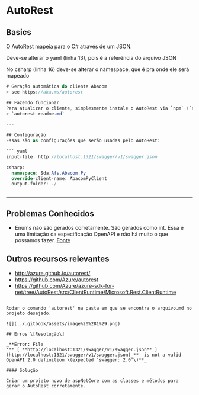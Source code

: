 # AutoRest

## Basics

O AutoRest mapeia para o C\# através de um JSON.

Deve-se alterar o yaml \(linha 13\), pois é a referência do arquivo JSON

No csharp \(linha 16\) deve-se alterar o namespace, que é pra onde ele será mapeado

```csharp
# Geração automática do cliente Abacom
> see https://aka.ms/autorest

## Fazendo funcionar
Para atualizar o cliente, simplesmente instale o AutoRest via `npm` (`npm install -g autorest`) e depois execute (no mesmo caminho deste arquivo):
> `autorest readme.md`

---

## Configuração
Essas são as configurações que serão usadas pelo AutoRest:

``` yaml 
input-file: http://localhost:1321/swagger/v1/swagger.json

csharp:
  namespace: Sda.Afs.Abacom.Py
  override-client-name: AbacomPyClient
  output-folder: ./
  
```

---

## Problemas Conhecidos
- Enums não são gerados corretamente. São gerados como int. Essa é uma limitação da especificação OpenAPI e não há muito o que possamos fazer. [Fonte](https://github.com/domaindrivendev/Swashbuckle/issues/1113)

## Outros recursos relevantes
  - http://azure.github.io/autorest/
  - https://github.com/Azure/autorest
  - https://github.com/Azure/azure-sdk-for-net/tree/AutoRest/src/ClientRuntime/Microsoft.Rest.ClientRuntime
```

Rodar o comando 'autorest' na pasta em que se encontra o arquivo.md no projeto desejado.

![](../.gitbook/assets/image%20%281%29.png)

## Erros \[Resolução\]

_**Error: File '**_[_**http://localhost:1321/swagger/v1/swagger.json**_](http://localhost:1321/swagger/v1/swagger.json)_**' is not a valid OpenAPI 2.0 definition \(expected 'swagger: 2.0'\)**_

#### Solução

Criar um projeto novo de aspNetCore com as classes e métodos para gerar o AutoRest corretamente.


